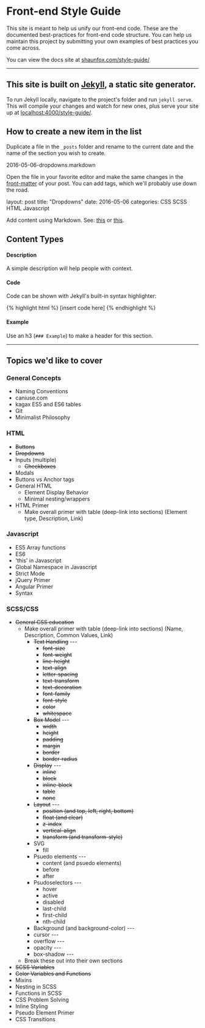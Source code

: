 # Front-end Style Guide

This site is meant to help us unify our front-end code. These are the documented best-practices for front-end code structure. You can help us maintain this project by submitting your own examples of best practices you come across.

You can view the docs site at [shaunfox.com/style-guide/](http://shaunfox.com/style-guide/)

---

## This site is built on [Jekyll](https://jekyllrb.com/), a static site generator.

To run Jekyll locally, navigate to the project's folder and run `jekyll serve`. This will compile your changes and watch for new ones, plus serve your site up at [localhost:4000/style-guide/](http://localhost:4000/style-guide/).

## How to create a new item in the list

Duplicate a file in the `_posts` folder and rename to the current date and the name of the section you wish to create.

  2016-05-06-dropdowns.markdown

Open the file in your favorite editor and make the same changes in the [front-matter](https://jekyllrb.com/docs/frontmatter/) of your post. You can add tags, which we'll probably use down the road.

  layout: post
  title:  "Dropdowns"
  date:   2016-05-06
  categories: CSS SCSS HTML Javascript

Add content using Markdown. See: [this](https://daringfireball.net/projects/markdown/syntax) or [this](https://github.com/adam-p/markdown-here/wiki/Markdown-Cheatsheet).

## Content Types

#### Description

A simple description will help people with context.

#### Code

Code can be shown with Jekyll's built-in syntax highlighter:

  {% highlight html %}
    [insert code here]
  {% endhighlight %}

#### Example

Use an h3 (`### Example`) to make a header for this section.

---

## Topics we'd like to cover

### General Concepts

- Naming Conventions
- caniuse.com
- kagax ES5 and ES6 tables
- Git
- Minimalist Philosophy

### HTML

- ~~Buttons~~
- ~~Dropdowns~~
- Inputs (multiple)
  - ~~Checkboxes~~
- Modals
- Buttons vs Anchor tags
- General HTML
  - Element Display Behavior
  - Minimal nesting/wrappers
- HTML Primer
  - Make overall primer with table (deep-link into sections) (Element type, Description, Link)

### Javascript

- ES5 Array functions
- ES6
- 'this' in Javascript
- Global Namespace in Javascript
- Strict Mode
- jQuery Primer
- Angular Primer
- Syntax

### SCSS/CSS

- ~~General CSS education~~
  - Make overall primer with table (deep-link into sections) (Name, Description, Common Values, Link)
      - ~~Text Handling~~ ---
          - ~~font-size~~
          - ~~font-weight~~
          - ~~line-height~~
          - ~~text-align~~
          - ~~letter-spacing~~
          - ~~text-transform~~
          - ~~text-decoration~~
          - ~~font-family~~
          - ~~font-style~~
          - ~~color~~
          - ~~whitespace~~
      - ~~Box Model~~ ---
          - ~~width~~
          - ~~height~~
          - ~~padding~~
          - ~~margin~~
          - ~~border~~
          - ~~border-radius~~
      - ~~Display~~ ---
          - ~~inline~~
          - ~~block~~
          - ~~inline-block~~
          - ~~table~~
          - ~~none~~
      - ~~Layout~~ ---
          - ~~position (and top, left, right, bottom)~~
          - ~~float (and clear)~~
          - ~~z-index~~
          - ~~vertical-align~~
          - ~~transform (and transform-style)~~
      - SVG
          - fill
      - Psuedo elements ---
           - content (and psuedo elements)
           - before
           - after
      - Psudoselectors ---
          - hover
          - active
          - disabled
          - last-child
          - first-child
          - nth-child
      - Background (and background-color) ---
      - cursor ---
      - overflow ---
      - opacity ---
      - box-shadow ---
  - Break these out into their own sections
- ~~SCSS Variables~~
- ~~Color Variables and Functions~~
- Mixins
- Nesting in SCSS
- Functions in SCSS
- CSS Problem Solving
- Inline Styling
- Pseudo Element Primer
- CSS Transitions
